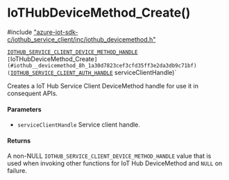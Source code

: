 # IoTHubDeviceMethod_Create()

\#include ["azure-iot-sdk-c/iothub_service_client/inc/iothub_devicemethod.h"](../iot-c-ref-iothub-devicemethod-h.md)  

[`IOTHUB_SERVICE_CLIENT_DEVICE_METHOD_HANDLE`](#iothub__devicemethod_8h_1a06b6ee10c1627d4f7463c4204490051a) `[`IoTHubDeviceMethod_Create`](#iothub__devicemethod_8h_1a30d7823cef3cfd35ff3e2da3db9c71bf)(`[`IOTHUB_SERVICE_CLIENT_AUTH_HANDLE`](#iothub__service__client__auth_8h_1a47d2f6357931c33108eb9fba95d8730b) serviceClientHandle)`

Creates a IoT Hub Service Client DeviceMethod handle for use it in consequent APIs.

#### Parameters
* `serviceClientHandle` Service client handle.

#### Returns
A non-NULL `IOTHUB_SERVICE_CLIENT_DEVICE_METHOD_HANDLE` value that is used when invoking other functions for IoT Hub DeviceMethod and `NULL` on failure.

